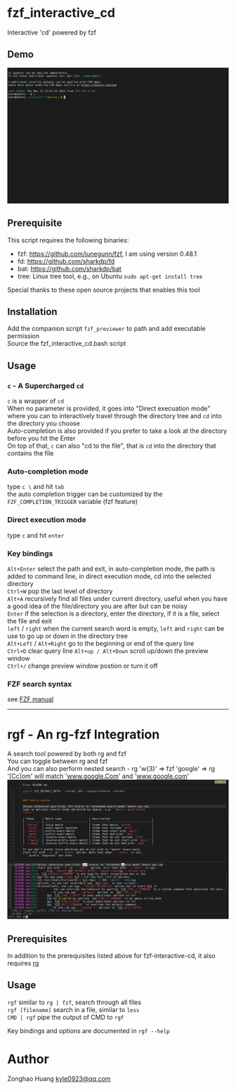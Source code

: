 # fzf_interactive_cd
Interactive 'cd' powered by fzf

## Demo
![](https://github.com/Kyle0923/fzf_interactive_cd/blob/main/fzf_cd.gif)

## Prerequisite
This script requires the following binaries:  
- fzf: https://github.com/junegunn/fzf, I am using version 0.48.1  
- fd: https://github.com/sharkdp/fd  
- bat: https://github.com/sharkdp/bat  
- tree: Linux tree tool, e.g., on Ubuntu `sudo apt-get install tree`  

Special thanks to these open source projects that enables this tool

## Installation
Add the companion script `fzf_previewer` to path and add executable permission  
Source the fzf_interactive_cd.bash script

## Usage
### `c` - A Supercharged `cd`
`c` is a wrapper of `cd`  
When no parameter is provided, it goes into "Direct execuation mode" where you can to interactively travel through the directory tree and `cd` into the directory you choose  
Auto-completion is also provided if you prefer to take a look at the directory before you hit the Enter  
On top of that, `c` can also "cd to the file", that is `cd` into the directory that contains the file

### Auto-completion mode
type `c \` and hit `tab`  
the auto completion trigger can be customized by the `FZF_COMPLETION_TRIGGER` variable (fzf feature)  
### Direct execution mode
type `c` and hit `enter`  

### Key bindings
`Alt+Enter` select the path and exit, in auto-completion mode, the path is added to command line, in direct execution mode, cd into the selected directory  
`Ctrl+W` pop the last level of directory  
`Alt+A` recursively find all files under current directory, useful when you have a good idea of the file/directory you are after but can be noisy  
`Enter` if the selection is a directory, enter the directory, if it is a file, select the file and exit  
`left` / `right` when the current search word is empty, `left` and `right` can be use to go up or down in the directory tree  
`Alt+Left` / `Alt+Right` go to the beginning or end of the query line  
`Ctrl+D` clear query line
`Alt+up / Alt+Down` scroll up/down the preview window  
`Ctrl+/` change preview window postion or turn it off  

### FZF search syntax
see [FZF manual](https://github.com/junegunn/fzf?tab=readme-ov-file#search-syntax)  

***

# rgf - An rg-fzf Integration
A search tool powered by both rg and fzf  
You can toggle between rg and fzf  
And you can also perform nested search - rg 'w{3}' => fzf 'google' => rg '[Cc]om' will match 'www.google.Com' and 'www.google.com'  
![](https://github.com/Kyle0923/fzf_interactive_cd/blob/main/rgf.png)  

## Prerequisites
In addition to the prerequisites listed above for fzf-interactive-cd, it also requires [rg](https://github.com/BurntSushi/ripgrep)  

## Usage
`rgf` similar to `rg | fzf`, search through all files  
`rgf [filename]` search in a file, similar to `less`  
`CMD | rgf` pipe the output of CMD to `rgf`  

Key bindings and options are documented in `rgf --help`  

# Author
Zonghao Huang <kyle0923@qq.com>
